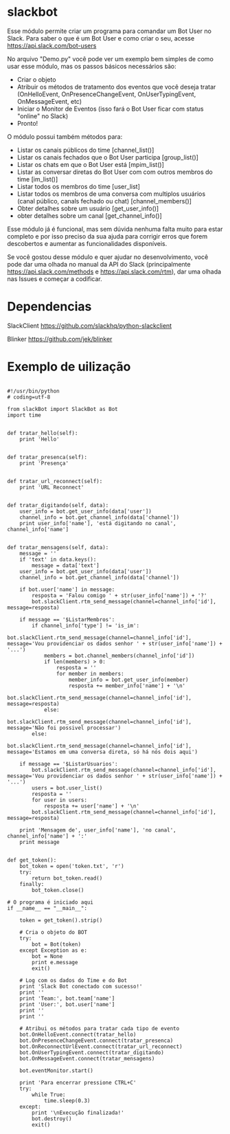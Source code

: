 
# slackbot
Esse módulo permite criar um programa para comandar um Bot User no Slack. Para saber o que é um Bot User e como criar o seu, 
acesse https://api.slack.com/bot-users

No arquivo "Demo.py" você pode ver um exemplo bem simples de como usar esse módulo, mas os passos básicos necessários são:

 - Criar o objeto
 - Atribuir os métodos de tratamento dos eventos que você deseja tratar (OnHelloEvent, OnPresenceChangeEvent,     OnUserTypingEvent, OnMessageEvent, etc)
 - Iniciar o Monitor de Eventos (isso fará o Bot User ficar com status "online" no Slack)
 - Pronto!

 
 O módulo possui também métodos para:
 - Listar os canais públicos do time [channel_list()]
 - Listar os canais fechados que o Bot User participa [group_list()]
 - Listar os chats em que o Bot User está [mpim_list()]
 - Listar as conversar diretas do Bot User com com outros membros do time [im_list()]
 - Listar todos os membros do time [user_list]
 - Listar todos os membros de uma conversa com multiplos usuários (canal público, canals fechado ou chat) [channel_members()]
 - Obter detalhes sobre um usuário [get_user_info()]
 - obter detalhes sobre um canal [get_channel_info()]
  
 Esse módulo já é funcional, mas sem dúvida nenhuma falta muito para estar completo e por isso preciso da sua ajuda para corrigir erros que forem descobertos e aumentar as funcionalidades disponíveis.

Se você gostou desse módulo e quer ajudar no desenvolvimento, você pode dar uma olhada no manual da API do Slack (principalmente https://api.slack.com/methods e https://api.slack.com/rtm), dar uma olhada nas Issues e começar a codificar.

# Dependencias

SlackClient https://github.com/slackhq/python-slackclient

Blinker https://github.com/jek/blinker

# Exemplo de uilização
<pre><code>
#!/usr/bin/python
# coding=utf-8

from slackBot import SlackBot as Bot
import time


def tratar_hello(self):
    print 'Hello'


def tratar_presenca(self):
    print 'Presença'


def tratar_url_reconnect(self):
    print 'URL Reconnect'


def tratar_digitando(self, data):
    user_info = bot.get_user_info(data['user'])
    channel_info = bot.get_channel_info(data['channel'])
    print user_info['name'], 'está digitando no canal', channel_info['name']


def tratar_mensagens(self, data):
    message = ''
    if 'text' in data.keys():
        message = data['text']
    user_info = bot.get_user_info(data['user'])
    channel_info = bot.get_channel_info(data['channel'])

    if bot.user['name'] in message:
        resposta = 'Falou comigo ' + str(user_info['name']) + '?'
        bot.slackClient.rtm_send_message(channel=channel_info['id'], message=resposta)

    if message == '$ListarMembros':
        if channel_info['type'] != 'is_im':
            bot.slackClient.rtm_send_message(channel=channel_info['id'], message='Vou providenciar os dados senhor ' + str(user_info['name']) + '...')
            members = bot.channel_members(channel_info['id'])
            if len(members) > 0:
                resposta = ''
                for member in members:
                    member_info = bot.get_user_info(member)
                    resposta += member_info['name'] + '\n'
                bot.slackClient.rtm_send_message(channel=channel_info['id'], message=resposta)
            else:
                bot.slackClient.rtm_send_message(channel=channel_info['id'], message='Não foi possivel processar')
        else:
            bot.slackClient.rtm_send_message(channel=channel_info['id'], message='Estamos em uma conversa direta, só há nós dois aqui')

    if message == '$ListarUsuarios':
        bot.slackClient.rtm_send_message(channel=channel_info['id'], message='Vou providenciar os dados senhor ' + str(user_info['name']) + '...')
        users = bot.user_list()
        resposta = ''
        for user in users:
            resposta += user['name'] + '\n'
        bot.slackClient.rtm_send_message(channel=channel_info['id'], message=resposta)

    print 'Mensagem de', user_info['name'], 'no canal', channel_info['name'] + ':'
    print message


def get_token():
    bot_token = open('token.txt', 'r')
    try:
        return bot_token.read()
    finally:
        bot_token.close()

# O programa é iniciado aqui
if __name__ == "__main__":

    token = get_token().strip()

    # Cria o objeto do BOT
    try:
        bot = Bot(token)
    except Exception as e:
        bot = None
        print e.message
        exit()

    # Log com os dados do Time e do Bot
    print 'Slack Bot conectado com sucesso!'
    print ''
    print 'Team:', bot.team['name']
    print 'User:', bot.user['name']
    print ''
    print ''

    # Atribui os métodos para tratar cada tipo de evento
    bot.OnHelloEvent.connect(tratar_hello)
    bot.OnPresenceChangeEvent.connect(tratar_presenca)
    bot.OnReconnectUrlEvent.connect(tratar_url_reconnect)
    bot.OnUserTypingEvent.connect(tratar_digitando)
    bot.OnMessageEvent.connect(tratar_mensagens)

    bot.eventMonitor.start()

    print 'Para encerrar pressione CTRL+C'
    try:
        while True:
            time.sleep(0.3)
    except:
        print '\nExecução finalizada!'
        bot.destroy()
        exit()
 </code></pred>
